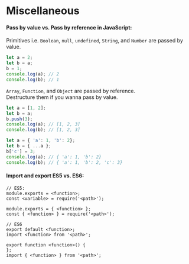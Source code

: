 # Miscellaneous

#### Pass by value vs. Pass by reference in JavaScript:

Primitives i.e. `Boolean`, `null`, `undefined`, `String`, and `Number` are passed by value.

```js
let a = 2;
let b = a;
b = 1;
console.log(a); // 2
console.log(b); // 1
```

`Array`, `Function`, and `Object` are passed by reference.  
Destructure them if you wanna pass by value.

```js
let a = [1, 2];
let b = a;
b.push(3);
console.log(a); // [1, 2, 3]
console.log(b); // [1, 2, 3]

let a = { 'a': 1, 'b': 2};
let b = { ...a };
b['c'] = 3;
console.log(a); // { 'a': 1, 'b': 2}
console.log(b); // { 'a': 1, 'b': 2, 'c': 3}
```

#### Import and export ES5 vs. ES6:

```
// ES5:
module.exports = <function>;
const <variable> = require('<path>');

module.exports = { <function> };
const { <function> } = require('<path>');

// ES6
export default <function>;
import <function> from '<path>';

export function <function>() { 
};
import { <function> } from '<path>';
```
